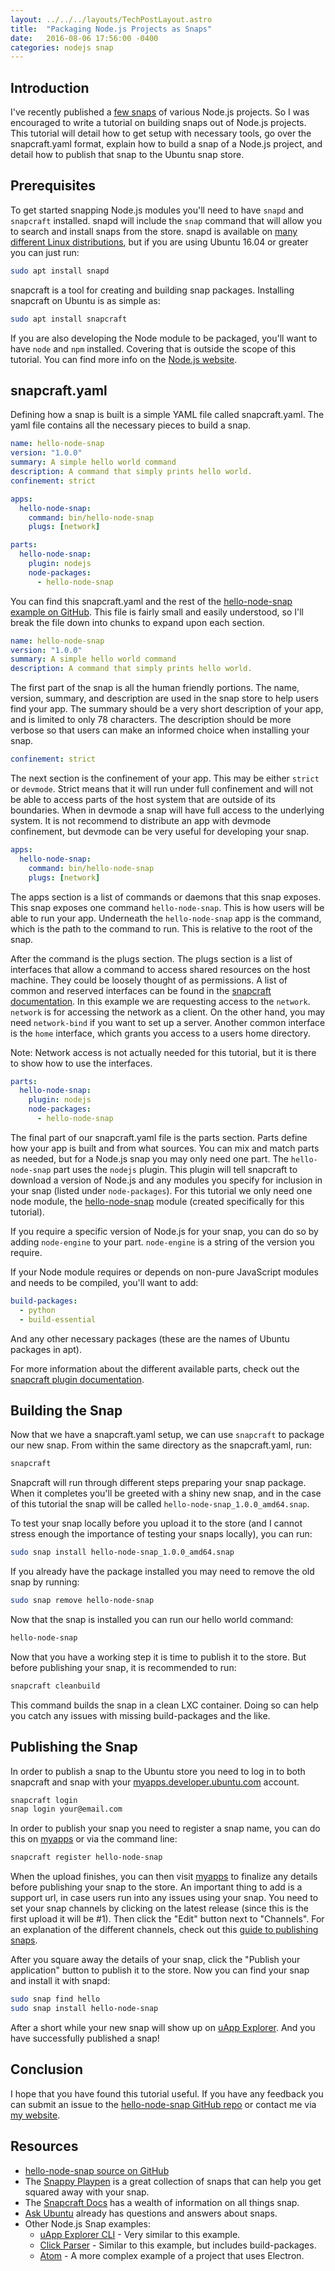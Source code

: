 ```yaml
---
layout: ../../../layouts/TechPostLayout.astro
title:  "Packaging Node.js Projects as Snaps"
date:   2016-08-06 17:56:00 -0400
categories: nodejs snap
---
```


## Introduction

I've recently published a
[few snaps](https://uappexplorer.com/apps?q=author%3ABrian+Douglass&type=snappy&sort=-points)
of various Node.js projects. So I was encouraged to write a tutorial on building
snaps out of Node.js projects. This tutorial will detail how to get setup
with necessary tools, go over the snapcraft.yaml format, explain how to build
a snap of a Node.js project, and detail how to publish that snap to the Ubuntu
snap store.

## Prerequisites

To get started snapping Node.js modules you'll need to have `snapd` and `snapcraft`
installed. snapd will include the `snap` command that will allow you to search
and install snaps from the store. snapd is available on
[many different Linux distributions](http://snapcraft.io/docs/core/install),
but if you are using Ubuntu 16.04 or greater you can just run:

```bash
sudo apt install snapd
```

snapcraft is a tool for creating and building snap packages. Installing
snapcraft on Ubuntu is as simple as:

```bash
sudo apt install snapcraft
```

If you are also developing the Node module to be packaged, you'll want to have
`node` and `npm` installed. Covering that is outside the scope of this tutorial.
You can find more info on the [Node.js website](https://nodejs.org/).

## snapcraft.yaml

Defining how a snap is built is a simple YAML file called snapcraft.yaml. The
yaml file contains all the necessary pieces to build a snap.

```yaml
name: hello-node-snap
version: "1.0.0"
summary: A simple hello world command
description: A command that simply prints hello world.
confinement: strict

apps:
  hello-node-snap:
    command: bin/hello-node-snap
    plugs: [network]

parts:
  hello-node-snap:
    plugin: nodejs
    node-packages:
      - hello-node-snap
```

You can find this snapcraft.yaml and the rest of the
[hello-node-snap example on GitHub](https://github.com/bhdouglass/hello-node-snap).
This file is fairly small and easily understood, so I'll break the file down
into chunks to expand upon each section.

```yaml
name: hello-node-snap
version: "1.0.0"
summary: A simple hello world command
description: A command that simply prints hello world.
```

The first part of the snap is all the human friendly portions. The name, version,
summary, and description are used in the snap store to help users find your
app. The summary should be a very short description of your app, and is limited
to only 78 characters. The description should be more verbose so that users
can make an informed choice when installing your snap.

```yaml
confinement: strict
```

The next section is the confinement of your app. This may be either `strict` or
`devmode`. Strict means that it will run under full confinement and will not be
able to access parts of the host system that are outside of its boundaries. When
in devmode a snap will have full access to the underlying system. It is not
recommend to distribute an app with devmode confinement, but devmode can be
very useful for developing your snap.

```yaml
apps:
  hello-node-snap:
    command: bin/hello-node-snap
    plugs: [network]
```

The apps section is a list of commands or daemons that this snap exposes. This
snap exposes one command `hello-node-snap`. This is how users will be able
to run your app. Underneath the `hello-node-snap` app is the command, which
is the path to the command to run. This is relative to the root of the snap.

After the command is the plugs section. The plugs section is a list of interfaces
that allow a command to access shared resources on the host machine. They could
be loosely thought of as permissions. A list of common and reserved interfaces
can be found in the [snapcraft documentation](http://snapcraft.io/docs/reference/interfaces).
In this example we are requesting access to the `network`. `network` is for accessing
the network as a client. On the other hand, you may need `network-bind` if you
want to set up a server. Another common interface is the `home` interface, which
grants you access to a users home directory.

Note: Network access is not actually needed for this tutorial, but it is there
to show how to use the interfaces.

```yaml
parts:
  hello-node-snap:
    plugin: nodejs
    node-packages:
      - hello-node-snap
```

The final part of our snapcraft.yaml file is the parts section. Parts define how
your app is built and from what sources. You can mix and match parts as needed,
but for a Node.js snap you may only need one part. The `hello-node-snap` part
uses the `nodejs` plugin. This plugin will tell snapcraft to download a version
of Node.js and any modules you specify for inclusion in your snap (listed under
`node-packages`). For this tutorial we only need one node module, the
[hello-node-snap](https://www.npmjs.com/package/hello-node-snap) module (created
specifically for this tutorial).

If you require a specific version of Node.js for your snap, you can do so by
adding `node-engine` to your part. `node-engine` is a string of the version you
require.

If your Node module requires or depends on non-pure JavaScript modules and
needs to be compiled, you'll want to add:

```yaml
build-packages:
  - python
  - build-essential
```

And any other necessary packages (these are the names of Ubuntu packages in apt).

For more information about the different available parts, check out the
[snapcraft plugin documentation](http://snapcraft.io/docs/reference/plugins).

## Building the Snap

Now that we have a snapcraft.yaml setup, we can use `snapcraft` to package
our new snap. From within the same directory as the snapcraft.yaml, run:

```bash
snapcraft
```

Snapcraft will run through different steps preparing your snap package. When
it completes you'll be greeted with a shiny new snap, and in the case of
this tutorial the snap will be called `hello-node-snap_1.0.0_amd64.snap`.

To test your snap locally before you upload it to the store (and I cannot stress
enough the importance of testing your snaps locally), you can run:

```bash
sudo snap install hello-node-snap_1.0.0_amd64.snap
```

If you already have the package installed you may need to remove the old snap
by running:

```bash
sudo snap remove hello-node-snap
```

Now that the snap is installed you can run our hello world command:

```bash
hello-node-snap
```

Now that you have a working step it is time to publish it to the store. But
before publishing your snap, it is recommended to run:

```bash
snapcraft cleanbuild
```

This command builds the snap in a clean LXC container. Doing so can help you
catch any issues with missing build-packages and the like.

## Publishing the Snap

In order to publish a snap to the Ubuntu store you need to log in to both
snapcraft and snap with your
[myapps.developer.ubuntu.com](https://myapps.developer.ubuntu.com/) account.

```bash
snapcraft login
snap login your@email.com
```

In order to publish your snap you need to register a snap name, you can do this
on [myapps](https://myapps.developer.ubuntu.com/dev/click-apps/register-name/)
or via the command line:

```bash
snapcraft register hello-node-snap
```

When the upload finishes, you can then visit
[myapps](https://myapps.developer.ubuntu.com/) to finalize any details before
publishing your snap to the store. An important thing to add is a support
url, in case users run into any issues using your snap. You need to set your
snap channels by clicking on the latest release (since this is the first
upload it will be #1). Then click the "Edit" button next to "Channels". For an
explanation of the different channels, check out this
[guide to publishing snaps](http://snapcraft.io/docs/build-snaps/publish).

After you square away the details of your snap, click the "Publish your application"
button to publish it to the store. Now you can find your snap and install it with
snapd:

```bash
sudo snap find hello
sudo snap install hello-node-snap
```

After a short while your new snap will show up on
[uApp Explorer](https://uappexplorer.com/app/hello-node-snap.bhdouglass). And
you have successfully published a snap!

## Conclusion

I hope that you have found this tutorial useful. If you have any feedback you
can submit an issue to the
[hello-node-snap GitHub repo](https://github.com/bhdouglass/hello-node-snap/issues)
or contact me via [my website](http://bhdouglass.com/contact.html).

## Resources

* [hello-node-snap source on GitHub](https://github.com/bhdouglass/hello-node-snap)
* The [Snappy Playpen](https://github.com/ubuntu/snappy-playpen) is a great collection of snaps that can help you get squared away with your snap.
* The [Snapcraft Docs](http://snapcraft.io/docs/) has a wealth of information on all things snap.
* [Ask Ubuntu](http://askubuntu.com/search?q=snappy) already has questions and answers about snaps.
* Other Node.js Snap examples:
  * [uApp Explorer CLI](https://github.com/bhdouglass/uappexplorer-cli) - Very similar to this example.
  * [Click Parser](https://github.com/ubuntu/snappy-playpen/tree/master/click-parser) - Similar to this example, but includes build-packages.
  * [Atom](https://github.com/ubuntu/snappy-playpen/tree/master/atom) - A more complex example of a project that uses Electron.

